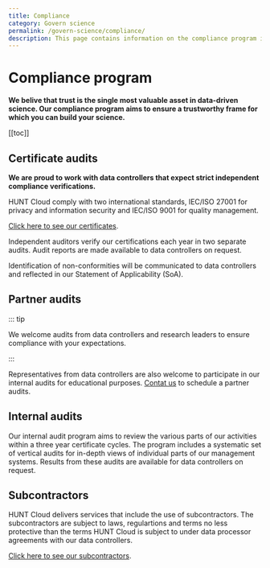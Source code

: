 ```yaml
---
title: Compliance
category: Govern science
permalink: /govern-science/compliance/
description: This page contains information on the compliance program in HUNT Cloud.
---
```


# Compliance program

**We belive that trust is the single most valuable asset in data-driven science. Our compliance program aims to ensure a trustworthy frame for which you can build your science.**

[[toc]]

## Certificate audits

**We are proud to work with data controllers that expect strict independent compliance verifications.**

HUNT Cloud comply with two international standards, IEC/ISO 27001 for privacy and information security and IEC/ISO 9001 for quality management.

[Click here to see our certificates](certificates).

Independent auditors verify our certifications each year in two separate audits. Audit reports are made available to data controllers on request. 

Identification of non-conformities will be communicated to data controllers and reflected in our Statement of Applicability (SoA). 

## Partner audits

::: tip 

We welcome audits from data controllers and research leaders to ensure compliance with your expectations.

:::

Representatives from data controllers are also welcome to participate in our internal audits for educational purposes. [Contat us](/contact) to schedule a partner audits.

## Internal audits

Our internal audit program aims to review the various parts of our activities within a three year certificate cycles. The program includes a systematic set of vertical audits for in-depth views of individual parts of our management systems. Results from these audits are available for data controllers on request. 

## Subcontractors

HUNT Cloud delivers services that include the use of subcontractors. The subcontractors are subject to laws, regulartions and terms no less protective than the terms HUNT Cloud is subject to under data processor agreements with our data controllers.

[Click here to see our subcontractors](subcontractors).


